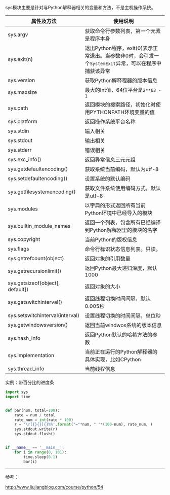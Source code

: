sys模块主要是针对与Python解释器相关的变量和方法，不是主机操作系统。

| 属性及方法                       | 使用说明                                                     |
| -------------------------------- | ------------------------------------------------------------ |
| sys.argv                         | 获取命令行参数列表，第一个元素是程序本身                     |
| sys.exit(n)                      | 退出Python程序，exit(0)表示正常退出。当参数非0时，会引发一个`SystemExit`异常，可以在程序中捕获该异常 |
| sys.version                      | 获取Python解释程器的版本信息                                 |
| sys.maxsize                      | 最大的Int值，64位平台是`2**63 - 1`                           |
| sys.path                         | 返回模块的搜索路径，初始化时使用PYTHONPATH环境变量的值       |
| sys.platform                     | 返回操作系统平台名称                                         |
| sys.stdin                        | 输入相关                                                     |
| sys.stdout                       | 输出相关                                                     |
| sys.stderr                       | 错误相关                                                     |
| sys.exc_info()                   | 返回异常信息三元元组                                         |
| sys.getdefaultencoding()         | 获取系统当前编码，默认为utf-8                                |
| sys.setdefaultencoding()         | 设置系统的默认编码                                           |
| sys.getfilesystemencoding()      | 获取文件系统使用编码方式，默认是utf-8                        |
| sys.modules                      | 以字典的形式返回所有当前Python环境中已经导入的模块           |
| sys.builtin_module_names         | 返回一个列表，包含所有已经编译到Python解释器里的模块的名字   |
| sys.copyright                    | 当前Python的版权信息                                         |
| sys.flags                        | 命令行标识状态信息列表。只读。                               |
| sys.getrefcount(object)          | 返回对象的引用数量                                           |
| sys.getrecursionlimit()          | 返回Python最大递归深度，默认1000                             |
| sys.getsizeof(object[, default]) | 返回对象的大小                                               |
| sys.getswitchinterval()          | 返回线程切换时间间隔，默认0.005秒                            |
| sys.setswitchinterval(interval)  | 设置线程切换的时间间隔，单位秒                               |
| sys.getwindowsversion()          | 返回当前windwos系统的版本信息                                |
| sys.hash_info                    | 返回Python默认的哈希方法的参数                               |
| sys.implementation               | 当前正在运行的Python解释器的具体实现，比如CPython            |
| sys.thread_info                  | 当前线程信息                                                 |

实例：带百分比的进度条

```python
import sys
import time


def bar(num, total=100):
    rate = num / total
    rate_num = int(rate * 100)
    r = '\r[{}{}]{}%%'.format("="*num, " "*(100-num), rate_num, )
    sys.stdout.write(r)
    sys.stdout.flush()


if __name__ == '__main__':
    for i in range(0, 101):
        time.sleep(0.1)
        bar(i)
```

***

参考：

http://www.liujiangblog.com/course/python/54